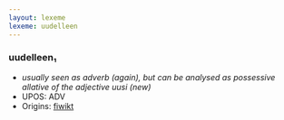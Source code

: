 ```yaml
---
layout: lexeme
lexeme: uudelleen
---
```


###  uudelleen₁

* _usually seen as adverb (again), but can be analysed as possessive allative of the adjective *uusi* (new)_
* UPOS:  ADV
* Origins: [fiwikt](https://fi.wiktionary.org/wiki/uudelleen) 

